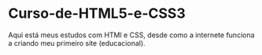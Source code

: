 # Curso-de-HTML5-e-CSS3
Aqui está meus estudos com HTMl e CSS, desde como a internete funciona a criando meu primeiro site (educacional).

